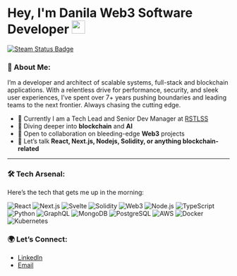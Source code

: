 # Hey, I'm Danila Web3 Software Developer <img src="https://media.giphy.com/media/hvRJCLFzcasrR4ia7z/giphy.gif" width="30px">
<a href='https://github.com/FroggyRocky/steam-badge'>
<img src="https://steam-badge.vercel.app/api/steam-badge.svg?steamId=76561199388121132" alt="Steam Status Badge" />
</a>


### 🚀 About Me:
I’m a developer and  architect of scalable systems, full-stack and blockchain applications. With a relentless drive for performance, security, and sleek user experiences, I’ve spent over 7+ years pushing boundaries and leading teams to the next frontier. Always chasing the cutting edge.

- 🔭 Currently I am a Tech Lead and Senior Dev Manager at [RSTLSS](https://rstlss.xyz/)
- 🧠 Diving deeper into **blockchain** and **AI**
- 👯 Open to collaboration on bleeding-edge **Web3** projects
- 💬 Let’s talk **React, Next.js, Nodejs, Solidity, or anything blockchain-related**
  
---

### 🛠️ Tech Arsenal:
Here’s the tech that gets me up in the morning:

![React](https://img.shields.io/badge/-React-61DAFB?style=flat&logo=react&logoColor=white)
![Next.js](https://img.shields.io/badge/-Next.js-000000?style=flat&logo=next.js&logoColor=white)
![Svelte](https://img.shields.io/badge/-Svelte-FF3E00?style=flat&logo=svelte&logoColor=white)
![Solidity](https://img.shields.io/badge/-Solidity-363636?style=flat&logo=solidity&logoColor=white)
![Web3](https://img.shields.io/badge/-Web3-48C0F3?style=flat&logo=web3.js&logoColor=white)
![Node.js](https://img.shields.io/badge/-Node.js-339933?style=flat&logo=node.js&logoColor=white)
![TypeScript](https://img.shields.io/badge/-TypeScript-007ACC?style=flat&logo=typescript&logoColor=white)
![Python](https://img.shields.io/badge/-Python-3776AB?style=flat&logo=python&logoColor=white)
![GraphQL](https://img.shields.io/badge/-GraphQL-E10098?style=flat&logo=graphql&logoColor=white)
![MongoDB](https://img.shields.io/badge/-MongoDB-47A248?style=flat&logo=mongodb&logoColor=white)
![PostgreSQL](https://img.shields.io/badge/-PostgreSQL-336791?style=flat&logo=postgresql&logoColor=white)
![AWS](https://img.shields.io/badge/-AWS-232F3E?style=flat&logo=amazon-aws&logoColor=white)
![Docker](https://img.shields.io/badge/-Docker-2496ED?style=flat&logo=docker&logoColor=white)
![Kubernetes](https://img.shields.io/badge/-Kubernetes-326CE5?style=flat&logo=kubernetes&logoColor=white)

### 🌍 Let’s Connect:
- [LinkedIn](https://www.linkedin.com/in/danila-kuznetsov/)
- [Email](mailto:danilabmt@gmail.com)
